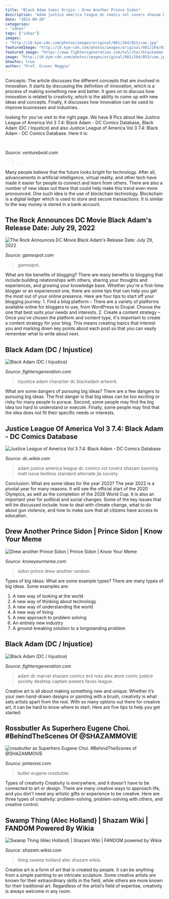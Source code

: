 ```yaml
---
title: "Black Adam Comic Origin : Drew Another Prince Sidon"
description: "Adam justice america league dc comics vol covers shazam banning matt issue textless standard alternate jla society"
date: "2023-09-20"
categories:
- "ideas"
tags: ["ideas"]
images:
- "http://i0.kym-cdn.com/photos/images/original/001/264/853/cae.jpg"
featuredImage: "http://i0.kym-cdn.com/photos/images/original/001/264/853/cae.jpg"
featured_image: "https://www.fightersgeneration.com/nx5/char/blackadam-injustice-character-artwork.jpg"
image: "http://i0.kym-cdn.com/photos/images/original/001/264/853/cae.jpg"
ShowToc: true
author: "Prof. Grover Maggio"
---
```



Concepts:
The article discusses the different concepts that are involved in innovation. It starts by discussing the definition of innovation, which is a process of making something new and better. It goes on to discuss how innovation is related to creativity, which is the ability to come up with new ideas and concepts. Finally, it discusses how innovation can be used to improve businesses and industries.

	

		
looking for  you've visit to the right page. We have 8 Pics about  like Justice League of America Vol 3 7.4: Black Adam - DC Comics Database, Black Adam (DC / Injustice) and also Justice League of America Vol 3 7.4: Black Adam - DC Comics Database. Here it is:
		
    
## 

<img loading=lazy src="https://venturebeat.com/wp-content/uploads/2018/09/IMG_20180903_102707-1.jpg?w=757" onerror="this.onerror=null;this.src='https://tse3.mm.bing.net/th?id=OIP.Dnhhdm2edEw4m6F1HTB_ZgHaF3&amp;pid=15.1';" alt="">

_Source: venturebeat.com_

>. 

	

Many people believe that the future looks bright for technology. After all, advancements in artificial intelligence, virtual reality, and other tech have made it easier for people to connect and learn from others. There are also a number of new ideas out there that could help make this trend even more pronounced. One such idea is the use of blockchain technology. Blockchain is a digital ledger which is used to store and secure transactions. It is similar to the way money is stored in a bank account.

    
## The Rock Announces DC Movie Black Adam&#039;s Release Date: July 29, 2022

<img loading=lazy src="https://www.gamespot.com/a/uploads/screen_kubrick/1179/11799911/3813261-screenshot2021-03-29at7.41.50am.png" onerror="this.onerror=null;this.src='https://tse4.mm.bing.net/th?id=OIP.LqysSGot04yLl_W6GzrrDAHaEK&amp;pid=15.1';" alt="The Rock Announces DC Movie Black Adam&#039;s Release Date: July 29, 2022">

_Source: gamespot.com_

>gamespot. 

	

What are the benefits of blogging?
There are many benefits to blogging that include building relationships with others, sharing your thoughts and experiences, and growing your knowledge base. Whether you're a first-time blogger or an experienced one, there are some tips that can help you get the most out of your online presence. Here are four tips to start off your blogging journey: 1. Find a blog platform – There are a variety of platforms available online for bloggers to use, from WordPress to Drupal. Choose the one that best suits your needs and interests. 2. Create a content strategy – Once you've chosen the platform and content type, it's important to create a content strategy for your blog. This means creating topics that interest you and marking down key points about each post so that you can easily remember what to write about next. 
    
## Black Adam (DC / Injustice)

<img loading=lazy src="https://www.fightersgeneration.com/nx5/char/blackadam-injustice-character-artwork.jpg" onerror="this.onerror=null;this.src='https://tse1.mm.bing.net/th?id=OIP.RFFP2zxU_1SsZtWTRBepcAHaJt&amp;pid=15.1';" alt="Black Adam (DC / Injustice)">

_Source: fightersgeneration.com_

>injustice adam character dc blackadam artwork. 

	

What are some dangers of pursuing big ideas?
There are a few dangers to pursuing big ideas. The first danger is that big ideas can be too exciting or risky for many people to pursue. Second, some people may find the big idea too hard to understand or execute. Finally, some people may find that the idea does not fit their specific needs or interests.

    
## Justice League Of America Vol 3 7.4: Black Adam - DC Comics Database

<img loading=lazy src="http://img1.wikia.nocookie.net/__cb20130926192427/marvel_dc/images/2/2f/Justice_League_of_America_Vol_3_7.4_Black_Adam.jpg" onerror="this.onerror=null;this.src='https://tse2.mm.bing.net/th?id=OIP.4xZpRmG9KMTz-5KTg1wztwHaLY&amp;pid=15.1';" alt="Justice League of America Vol 3 7.4: Black Adam - DC Comics Database">

_Source: dc.wikia.com_

>adam justice america league dc comics vol covers shazam banning matt issue textless standard alternate jla society. 

	

Conclusion: What are some ideas for the year 2022?
The year 2022 is a pivotal year for many reasons. It will see the official start of the 2020 Olympics, as well as the completion of the 2026 World Cup. It is also an important year for political and social changes. Some of the key issues that will be discussed include: how to deal with climate change, what to do about gun violence, and how to make sure that all citizens have access to education.

    
## Drew Another Prince Sidon | Prince Sidon | Know Your Meme

<img loading=lazy src="http://i0.kym-cdn.com/photos/images/original/001/264/853/cae.jpg" onerror="this.onerror=null;this.src='https://tse4.mm.bing.net/th?id=OIP.i8jvJJrIqZmnFNN7Ha_xaQHaKR&amp;pid=15.1';" alt="Drew another Prince Sidon | Prince Sidon | Know Your Meme">

_Source: knowyourmeme.com_

>sidon prince drew another random. 

	

Types of big ideas: What are some example types?
There are many types of big ideas. Some examples are:
1. A new way of looking at the world 
2. A new way of thinking about technology 
3. A new way of understanding the world 
4. A new way of living 
5. A new approach to problem solving 
6. An entirely new industry 
7. A ground-breaking solution to a longstanding problem 

    
## Black Adam (DC / Injustice)

<img loading=lazy src="http://www.fightersgeneration.com/nx5/char/blackadam.jpg" onerror="this.onerror=null;this.src='https://tse4.mm.bing.net/th?id=OIP.TdH25iUFP5uRvN0bQ967ogHaLH&amp;pid=15.1';" alt="Black Adam (DC / Injustice)">

_Source: fightersgeneration.com_

>adam dc marvel shazam comics evil ross alex atom comic justice society desktop captain powers faces league. 

	

Creative art is all about making something new and unique. Whether it’s your own hand-drawn designs or painting with a brush, creativity is what sets artists apart from the rest. With so many options out there for creative art, it can be hard to know where to start. Here are five tips to help you get started: 

    
## Rossbutler As Superhero Eugene Choi. #BehindTheScenes Of @SHAZAMMOVIE

<img loading=lazy src="https://i.pinimg.com/736x/ed/5a/79/ed5a793a10195155efd9908739470e07.jpg" onerror="this.onerror=null;this.src='https://tse3.mm.bing.net/th?id=OIP.y4886VVcSzBotUtH3qnFkgHaIW&amp;pid=15.1';" alt="rossbutler as Superhero Eugene Choi. #BehindTheScenes of @SHAZAMMOVIE">

_Source: pinterest.com_

>butler eugene rossbutler. 

	

Types of creativity
Creativity is everywhere, and it doesn't have to be connected to art or design. There are many creative ways to approach life, and you don't need any artistic gifts or experience to be creative. Here are three types of creativity: problem-solving, problem-solving with others, and creative control.

    
## Swamp Thing (Alec Holland) | Shazam Wiki | FANDOM Powered By Wikia

<img loading=lazy src="https://vignette.wikia.nocookie.net/shazam/images/b/b8/Swamp_Thing_Alec_Holland-6.jpg/revision/latest?cb=20120610013610" onerror="this.onerror=null;this.src='https://tse2.mm.bing.net/th?id=OIP.-SPTsgD8cdr8dkWsrvgrFgHaLa&amp;pid=15.1';" alt="Swamp Thing (Alec Holland) | Shazam Wiki | FANDOM powered by Wikia">

_Source: shazam.wikia.com_

>thing swamp holland alec shazam wikia. 

	

Creative art is a form of art that is created by people. It can be anything from a simple painting to an intricate sculpture. Some creative artists are known for their extraordinary skills in the field, while others are more known for their traditional art. Regardless of the artist’s field of expertise, creativity is always welcome in any room.

